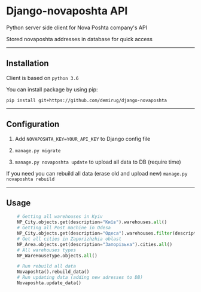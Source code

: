 # Django-novaposhta API
Python server side client for Nova Poshta company's API

Stored novaposhta addresses in database for quick access 
___


## Installation
Client is based on `python 3.6`

You can install package by using pip:
 
`pip install git+https://github.com/demirug/django-novaposhta`
___
## Configuration

1. Add `NOVAPOSHTA_KEY=YOUR_API_KEY` to Django config file

2. `manage.py migrate`
3. `manage.py novaposhta update` to upload all data to DB (require time)

If you need you can rebuild all data (erase old and upload new) `manage.py novaposhta rebuild`
___
## Usage

```python
    # Getting all warehouses in Kyiv
    NP_City.objects.get(description="Київ").warehouses.all()
    # Getting all Post machine in Odesa
    NP_City.objects.get(description="Одеса").warehouses.filter(description="Поштомат")
    # Get all cities in Zaporizhzhia oblast
    NP_Area.objects.get(description="Запорізька").cities.all()
    # All warehouses types
    NP_WareHouseType.objects.all()

    # Run rebuild all data
    Novaposhta().rebuild_data()
    # Run updating data (adding new adresses to DB) 
    Novaposhta.update_data()